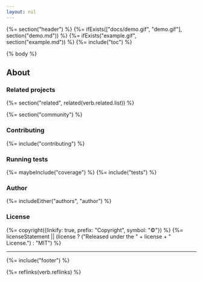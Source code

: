 ```yaml
---
layout: nil
---
```


{%= section("header") %}
{%= ifExists(["docs/demo.gif", "demo.gif"], section("demo.md")) %}
{%= ifExists("example.gif", section("example.md")) %}
{%= include("toc") %}

{% body %}

## About
### Related projects
{%= section("related", related(verb.related.list)) %}

{%= section("community") %}

### Contributing
{%= include("contributing") %}

### Running tests
{%= maybeInclude("coverage") %}
{%= include("tests") %}

### Author
{%= includeEither("authors", "author") %}

### License
{%= copyright({linkify: true, prefix: "Copyright", symbol: "©"}) %}
{%= licenseStatement || (license ? ("Released under the " + license + " License.") : "MIT") %}

***

{%= include("footer") %}

{%= reflinks(verb.reflinks) %}
